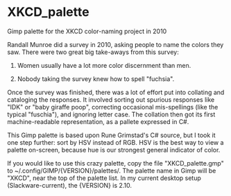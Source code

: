 # XKCD_palette
Gimp palette for the XKCD color-naming project in 2010

Randall Munroe did a survey in 2010, asking people to name the colors they
saw. There were two great big take-aways from this survey:

1. Women usually have a lot more color discernment than men.

2. Nobody taking the survey knew how to spell "fuchsia".

Once the survey was finished, there was a lot of effort put into collating and
cataloging the responses. It involved sorting out spurious responses like
"IDK" or "baby giraffe poop", correcting occasional mis-spellings (like the
typical "fuschia"), and ignoring letter case. The collation then got its first
machine-readable representation, as a pallete expressed in C#.

This Gimp palette is based upon Rune Grimstad's C# source, but I took it one
step further: sort by HSV instead of RGB. HSV is the best way to view a
palette on-screen, because hue is our strongest general indicator of color.

If you would like to use this crazy palette, copy the file "XKCD_palette.gmp"
to ~/.config/GIMP/{VERSION}/palettes/. The palette name in Gimp will be
"XKCD", near the top of the palette list. In my current desktop setup
(Slackware-current), the {VERSION} is 2.10.
